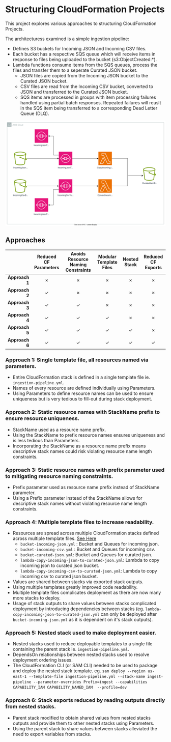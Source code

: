 # Structuring CloudFormation Projects

This project explores various approaches to structuring CloudFormation Projects.

The architecturess examined is a simple ingestion pipeline:
- Defines S3 buckets for Incoming JSON and Incoming CSV files.
- Each bucket has a respective SQS queue which will receive items in response to files being uploaded to the bucket (s3:ObjectCreated:*).
- Lambda functions consume items from the SQS queues, process the files and transfer them to a seperate Curated JSON bucket.
    * JSON files are copied from the Incoming JSON bucket to the Curated JSON bucket.
    * CSV files are read from the Incoming CSV bucket, converted to JSON and transferred to the Curated JSON bucket.
    * SQS items are processed in groups with item processing failures handled using partial batch responses. Repeated failures will reuslt in the SQS item being transferred to a corresponding Dead Letter Queue (DLQ).


![Screenshot](images/simple-ingestion-pipeline.svg?raw=true)


## Approaches

|                | Reduced CF Parameters | Avoids Resource Naming Constraints | Modular Template Files  | Nested Stack  | Reduced CF Exports |
| -:             | :-:                   | :-:                                | :-:                     | :-:           | :-:                |
| **Approach 1** | &cross;               | &cross;                            | &cross;                 | &cross;       | &cross;            |
| **Approach 2** | &check;               | &cross;                            | &cross;                 | &cross;       | &cross;            |
| **Approach 3** | &check;               | &check;                            | &cross;                 | &cross;       | &cross;            |
| **Approach 4** | &check;               | &check;                            | &check;                 | &cross;       | &cross;            |
| **Approach 5** | &check;               | &check;                            | &check;                 | &check;       | &cross;            |
| **Approach 6** | &check;               | &check;                            | &check;                 | &check;       | &check;            |

### Approach 1: Single template file, all resources named via parameters.
- Entire CloudFormation stack is defined in a single template file ie. `ingestion-pipeline.yml`.
- Names of every resource are defined individually using Parameters.
- Using Parameters to define resource names can be used to ensure uniqueness but is very tedious to fill-out during stack deployment.

### Approach 2: Static resource names with StackName prefix to ensure resource uniqueness.
- StackName used as a resource name prefix.
- Using the StackName to prefix resource names ensures uniqueness and is less tedious than Parameters.
- Incorporating the StackName as a resource name prefix means descriptive stack names could risk violating resource name length constraints.

### Approach 3: Static resource names with prefix parameter used to mitigating resource naming constraints.
- Prefix parameter used as resource name prefix instead of StackName parameter.
- Using a Prefix parameter instead of the StackName allows for descriptive stack names without violating resource name length constraints.

### Approach 4: Multiple template files to increase readability.
- Resources are spread across multiple CloudFormation stacks defined across multiple template files. [See Here](images/simple-ingestion-pipeline-grouped.svg?raw=true "Diagram grouped by template file")
    * `bucket-incoming-json.yml` : Bucket and Queues for incoming json.
    * `bucket-incoming-csv.yml` : Bucket and Queues for incoming csv.
    * `bucket-curated-json.yml`: Bucket and Queues for curated json.
    * `lambda-copy-incoming-json-to-curated-json.yml`: Lambda to copy incoming json to curated json bucket.
    * `lambda-copy-incoming-csv-to-curated-json.yml`: Lambda to copy incoming csv to curated json bucket. 
- Values are shared between stacks via exported stack outputs.
- Using multiple templates greatly improved code readability.
- Multiple template files complicates deployment as there are now many more stacks to deploy.
- Usage of stack outputs to share values between stacks complicated deployment by introducing dependencies between stacks (eg. `lambda-copy-incoming-json-to-curated-json.yml` can only be deployed after `bucket-incoming-json.yml` as it is dependent on it's stack outputs).

### Approach 5: Nested stack used to make deployment easier.
- Nested stacks used to reduce deployable templates to a single file containing the parent stack ie. `ingestion-pipeline.yml`.
- DependsOn relationships between nested stacks used to resolve deployment ordering issues.
- The CloudFormation CLI (or SAM CLI) needed to be used to package and deploy the nested stack template. eg. `sam deploy --region us-east-1 --template-file ingestion-pipeline.yml --stack-name ingest-pipeline --parameter-overrides Prefix=ingest --capabilities CAPABILITY_IAM CAPABILITY_NAMED_IAM  --profile=dev`

### Approach 6: Stack exports reduced by reading outputs directly from nested stacks.
- Parent stack modified to obtain shared values from nested stacks outputs and provide them to other nested  stacks using Parameters.
- Using the parent stack to share values between stacks alleviated the need to export variables from stacks.
